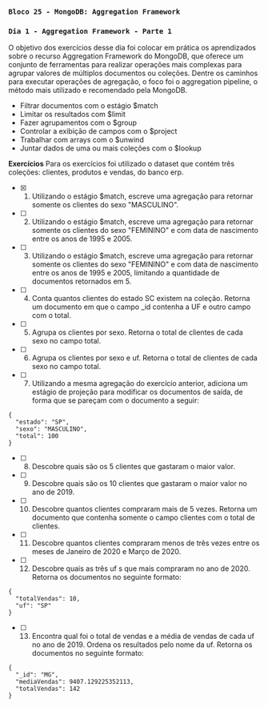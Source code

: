 ### `Bloco 25 - MongoDB: Aggregation Framework`
### `Dia 1 - Aggregation Framework - Parte 1`

O objetivo dos exercícios desse dia foi colocar em prática os aprendizados sobre o recurso Aggregation Framework do MongoDB, que oferece um conjunto de ferramentas para realizar operações mais complexas para agrupar valores de múltiplos documentos ou coleções. Dentre os caminhos para executar operações de agregação, o foco foi o aggregation pipeline, o método mais utilizado e recomendado pela MongoDB.
  - Filtrar documentos com o estágio $match
  - Limitar os resultados com $limit
  - Fazer agrupamentos com o $group
  - Controlar a exibição de campos com o $project
  - Trabalhar com arrays com o $unwind
  - Juntar dados de uma ou mais coleções com o $lookup

**Exercícios**
Para os exercícios foi utilizado o dataset que contém três coleções: clientes, produtos e vendas, do banco erp.

- [x] 1. Utilizando o estágio $match, escreve uma agregação para retornar somente os clientes do sexo "MASCULINO".
- [ ] 2. Utilizando o estágio $match, escreve uma agregação para retornar somente os clientes do sexo "FEMININO" e com data de nascimento entre os anos de 1995 e 2005.
- [ ] 3. Utilizando o estágio $match, escreve uma agregação para retornar somente os clientes do sexo "FEMININO" e com data de nascimento entre os anos de 1995 e 2005, limitando a quantidade de documentos retornados em 5.
- [ ] 4. Conta quantos clientes do estado SC existem na coleção. Retorna um documento em que o campo _id contenha a UF e outro campo com o total.
- [ ] 5. Agrupa os clientes por sexo. Retorna o total de clientes de cada sexo no campo total.
- [ ] 6. Agrupa os clientes por sexo e uf. Retorna o total de clientes de cada sexo no campo total.
- [ ] 7. Utilizando a mesma agregação do exercício anterior, adiciona um estágio de projeção para modificar os documentos de saída, de forma que se pareçam com o documento a seguir:
```
{
  "estado": "SP",
  "sexo": "MASCULINO",
  "total": 100
}
```
- [ ] 8. Descobre quais são os 5 clientes que gastaram o maior valor.
- [ ] 9. Descobre quais são os 10 clientes que gastaram o maior valor no ano de 2019.
- [ ] 10. Descobre quantos clientes compraram mais de 5 vezes. Retorna um documento que contenha somente o campo clientes com o total de clientes.
- [ ] 11. Descobre quantos clientes compraram menos de três vezes entre os meses de Janeiro de 2020 e Março de 2020.
- [ ] 12. Descobre quais as três uf s que mais compraram no ano de 2020. Retorna os documentos no seguinte formato:
```
{
  "totalVendas": 10,
  "uf": "SP"
}
```
- [ ] 13. Encontra qual foi o total de vendas e a média de vendas de cada uf no ano de 2019. Ordena os resultados pelo nome da uf. Retorna os documentos no seguinte formato:
```
{
  "_id": "MG",
  "mediaVendas": 9407.129225352113,
  "totalVendas": 142
}
```
